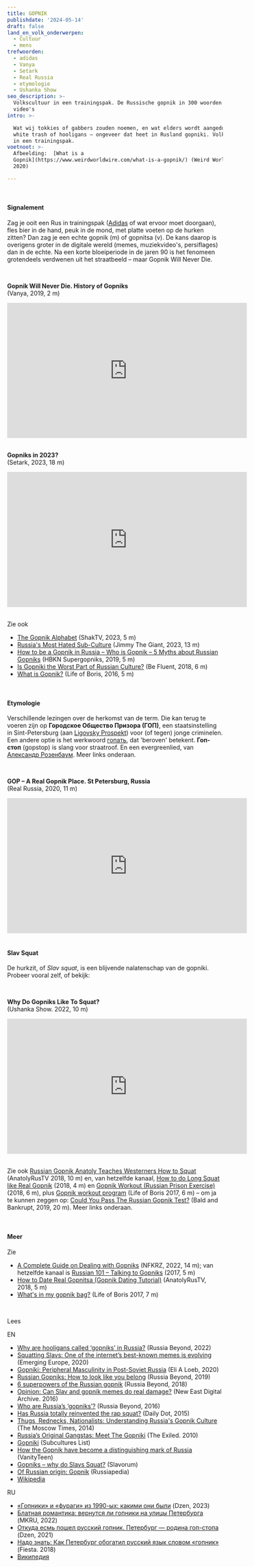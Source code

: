 ```yaml
---
title: GOPNIK
publishdate: '2024-05-14'
draft: false
land_en_volk_onderwerpen:
  - Cultuur
  - mens
trefwoorden:
  - adidas
  - Vanya
  - Setark
  - Real Russia
  - etymologie
  - Ushanka Show
seo_description: >-
  Volkscultuur in een trainingspak. De Russische gopnik in 300 woorden en 40
  video's
intro: >-

  Wat wij tokkies of gabbers zouden noemen, en wat elders wordt aangeduid met
  white trash of hooligans – ongeveer dat heet in Rusland gopniki. Volkscultuur
  in een trainingspak.
voetnoot: >-
  Afbeelding:  [What is a
  Gopnik](https://www.weirdworldwire.com/what-is-a-gopnik/) (Weird World Wire,
  2020)

---
```



<br/>


#### Signalement
Zag je ooit een Rus in trainingspak ([Adidas](https://www.rusland1.nl/land-en-volk/20190425-adidas/) of wat ervoor moet doorgaan), fles bier in de hand, peuk in de mond, met platte voeten op de hurken zitten? Dan zag je een echte gopnik (m) of gopnitsa (v). De kans daarop is overigens groter in de digitale wereld (memes, muziekvideo's,  persiflages) dan in de echte. Na een korte bloeiperiode in de jaren 90 is het fenomeen grotendeels verdwenen uit het straatbeeld – maar Gopnik Will Never Die.





<br/>




**Gopnik Will Never Die. History of Gopniks**
<br/>
(Vanya, 2019, 2 m)

<iframe width="560" height="315" src="https://www.youtube.com/embed/o22khkTueVU?si=EAzmakY_-no5AhIT" title="YouTube video player" frameborder="0" allow="accelerometer; autoplay; clipboard-write; encrypted-media; gyroscope; picture-in-picture; web-share" referrerpolicy="strict-origin-when-cross-origin" allowfullscreen></iframe>


<br/>
<br/>




**Gopniks in 2023?**
<br/>
(Setark, 2023, 18 m)


<iframe width="560" height="315" src="https://www.youtube.com/embed/FFX2nXQCEr4?si=1qXcsZJwGx0E5fyt" title="YouTube video player" frameborder="0" allow="accelerometer; autoplay; clipboard-write; encrypted-media; gyroscope; picture-in-picture; web-share" referrerpolicy="strict-origin-when-cross-origin" allowfullscreen></iframe>


<br/>
<br/>


Zie ook

- [The Gopnik Alphabet](https://www.youtube.com/watch?v=QmdkbD9RCUs) (ShakTV, 2023, 5 m)
- [Russia's Most Hated Sub-Culture](https://www.youtube.com/watch?v=ES8fFBL8mVY) (Jimmy The Giant, 2023, 13 m)
- [How to be a Gopnik in Russia – Who is Gopnik – 5 Myths about Russian Gopniks](https://www.youtube.com/watch?v=IaXB9gOFneQ) (HBKN Supergopniks, 2019, 5 m)
- [Is Gopniki the Worst Part of Russian Culture?](https://www.youtube.com/watch?v=80VoBYIrO7w) (Be Fluent, 2018, 6 m)
- [What is Gopnik?](https://www.youtube.com/watch?v=Qif-Qz7NY48) (Life of Boris, 2016, 5 m)



<br/>

 
 
#### Etymologie
Verschillende lezingen over de herkomst van de term. Die kan terug te voeren zijn op **Городское Общество Призора (ГОП)**, een staatsinstelling in Sint-Petersburg (aan [Ligovsky Prospekt](https://en.wikipedia.org/wiki/Ligovsky_Avenue)) voor (of tegen) jonge criminelen. Een andere optie is het werkwoord [гопать](https://en.m.wiktionary.org/wiki/%D0%B3%D0%BE%D0%BF%D0%B0%D1%82%D1%8C#Russian),  dat 'beroven' betekent. **Гоп-стоп** (gopstop) is slang voor straatroof. En een evergreenlied, van [Александр Розенбаум](https://www.youtube.com/watch?v=4dGE4VHRox0). Meer links onderaan.


<br/>


**GOP – A Real Gopnik Place. St Petersburg, Russia**
<br/>
(Real Russia, 2020, 11 m)
 


<iframe width="560" height="315" src="https://www.youtube.com/embed/LSk7KgO17nw?si=F5bGgCV-p0QZcAEt" title="YouTube video player" frameborder="0" allow="accelerometer; autoplay; clipboard-write; encrypted-media; gyroscope; picture-in-picture; web-share" referrerpolicy="strict-origin-when-cross-origin" allowfullscreen></iframe>



<br/>
<br/>


#### Slav Squat

De hurkzit, of *Slav squat*, is een blijvende nalatenschap van de gopniki. Probeer vooral zelf, of bekijk:

<br/>


**Why Do Gopniks Like To Squat?** 
<br/>
(Ushanka Show. 2022, 10 m)


<iframe width="560" height="315" src="https://www.youtube.com/embed/2UBgrKR_RDo?si=J-irdI82MuDIJG9g" title="YouTube video player" frameborder="0" allow="accelerometer; autoplay; clipboard-write; encrypted-media; gyroscope; picture-in-picture; web-share" referrerpolicy="strict-origin-when-cross-origin" allowfullscreen></iframe>


<br/>
<br/>


Zie ook [Russian Gopnik Anatoly Teaches Westerners How to Squat](https://www.youtube.com/watch?v=dLsGZCUVW74) (AnatolyRusTV 2018, 10 m) en, van hetzelfde kanaal, [How to do Long Squat like Real Gopnik](https://www.youtube.com/watch?v=EJc0t5FtDTs) (2018, 4 m) en [Gopnik Workout (Russian Prison Exercise)](https://www.youtube.com/watch?v=ERl2kySiois) (2018, 6 m), plus [Gopnik workout program](https://www.youtube.com/watch?v=lu9GPqLL4RQ) (Life of Boris 2017, 6 m) – om ja te kunnen zeggen op: [Could You Pass The Russian Gopnik Test?](https://www.youtube.com/watch?v=42DzIDtMJlY) (Bald and Bankrupt, 2019, 20 m). Meer links onderaan.


<br/>



#### Meer

Zie

- [A Complete Guide on Dealing with Gopniks](https://www.youtube.com/watch?v=pJ7x-HKRkoU) (NFKRZ, 2022, 14 m); van hetzelfde kanaal is [Russian 101 – Talking to Gopniks](https://www.youtube.com/watch?v=8OsCOM6PYrM) (2017, 5 m)
- [How to Date Real Gopnitsa (Gopnik Dating Tutorial)](https://www.youtube.com/watch?v=mXdvjPJkwZc) (AnatolyRusTV, 2018, 5 m)
- [What's in my gopnik bag?]( https://www.youtube.com/watch?v=s5FwtI0G49A) (Life of Boris 2017, 7 m)


<br/>

Lees

EN


- [Why are hooligans called ‘gopniks’ in Russia?](https://www.rbth.com/education/335475-russian-gopnik-hooligans) (Russia Beyond, 2022)
- [Squatting Slavs: One of the internet’s best-known memes is evolving](https://emerging-europe.com/after-hours/squatting-slavs-one-of-the-internets-best-known-memes-is-evolving/) (Emerging Europe, 2020)
- [Gopniki: Peripheral Masculinity in Post-Soviet Russia](https://scholarship.claremont.edu/pomona_theses/238/) (Eli A Loeb, 2020)
- [Russian Gopniks: How to look like you belong](https://www.rbth.com/lifestyle/331106-how-to-look-like-russian-gopniks) (Russia Beyond, 2019)
- [6 superpowers of the Russian gopnik](https://www.rbth.com/lifestyle/329313-6-superpowers-of-russian-gopnik) (Russia Beyond, 2018)
- [Opinion: Can Slav and gopnik memes do real damage?](https://www.new-east-archive.org/articles/show/7350/gopniks-slavs-squatting-memes) (New East Digital Archive. 2016)
- [Who are Russia’s ‘gopniks’?](https://www.rbth.com/society/2016/03/30/who-are-russias-gopniks_580301) (Russia Beyond, 2016)
- [Has Russia totally reinvented the rap squat?](https://www.dailydot.com/unclick/russian-gopnik-squat-shot/) (Daily Dot, 2015)
- [Thugs, Rednecks, Nationalists: Understanding Russia's Gopnik Culture](https://www.themoscowtimes.com/2014/04/10/thugs-rednecks-nationalists-understanding-russias-gopnik-culture-a33852) (The Moscow Times, 2014)
- [Russia’s Original Gangstas: Meet The Gopniki](https://exiledonline.com/russias-original-gangstas-meet-the-gopniki/) (The Exiled. 2010)
- [Gopniki](https://subcultureslist.com/gopniki/) (Subcultures List)
- [How the Gopnik have become a distinguishing mark of Russia](https://www.vanityteen.com/how-the-gopnik-have-become-a-distinguishing-mark-of-russia/) (VanityTeen)
- [Gopniks – why do Slavs Squat?](https://www.slavorum.org/gopniks-why-do-slavs-squat/) (Slavorum)
- [Of Russian origin: Gopnik](https://russiapedia.rt.com/of-russian-origin/gopnik/) (Russiapedia)
- [Wikipedia](https://en.wikipedia.org/wiki/Gopnik)


RU

- [«Гопники» и «фураги» из 1990-ых: какими они были](https://dzen.ru/a/ZEN2nE9_JkpaP6CR) (Dzen, 2023)
- [Блатная романтика: вернутся ли гопники на улицы Петербурга](https://spb.mk.ru/social/2022/06/24/blatnaya-romantika-vernutsya-li-gopniki-na-ulicy-peterburga.html) (MKRU, 2022)
- [Откуда есмь пошел русский гопник. Петербург — родина гоп-стопа](https://dzen.ru/a/YSfdpKqwBBIZa0AP) (Dzen, 2021)
- [Надо знать: Как Петербург обогатил русский язык словом «гопник»](https://www.fiesta.ru/spb/live/nado-znat-kak-peterburg-obogatil-russkiy-yazyk-slovom-gopnik/) (Fiesta. 2018)
- [Википедия](https://ru.wikipedia.org/wiki/%D0%93%D0%BE%D0%BF%D0%BD%D0%B8%D0%BA%D0%B8)
